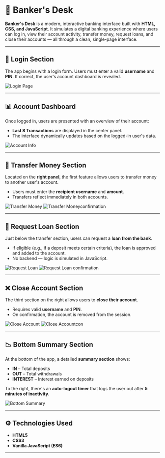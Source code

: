 # 🏦 Banker's Desk

**Banker's Desk** is a modern, interactive banking interface built with **HTML, CSS, and JavaScript**. It simulates a digital banking experience where users can log in, view their account activity, transfer money, request loans, and close their accounts — all through a clean, single-page interface.

---

## 🔐 Login Section

The app begins with a login form. Users must enter a valid **username** and **PIN**. If correct, the user's account dashboard is revealed.

![Login Page](https://github.com/gh4aniket/photos/blob/main/Screenshot%202025-06-07%20234644.png)

---

## 📊 Account Dashboard

Once logged in, users are presented with an overview of their account:

- **Last 8 Transactions** are displayed in the center panel.
- The interface dynamically updates based on the logged-in user's data.

![Account Info](https://github.com/gh4aniket/photos/blob/main/Screenshot%202025-06-07%20234655.png)

---

## 💸 Transfer Money Section

Located on the **right panel**, the first feature allows users to transfer money to another user's account.

- Users must enter the **recipient username** and **amount**.
- Transfers reflect immediately in both accounts.

![Transfer Money](https://github.com/gh4aniket/photos/blob/main/Screenshot%202025-06-07%20234810.png)
![Transfer Moneyconfirmation](https://github.com/gh4aniket/photos/blob/main/Screenshot%202025-06-07%20234817.png)

---

## 🏦 Request Loan Section

Just below the transfer section, users can request a **loan from the bank**.

- If eligible (e.g., if a deposit meets certain criteria), the loan is approved and added to the account.
- No backend — logic is simulated in JavaScript.

![Request Loan](https://github.com/gh4aniket/photos/blob/main/Screenshot%202025-06-07%20234854.png)
![Request Loan confirmation](https://github.com/gh4aniket/photos/blob/main/Screenshot%202025-06-07%20234909.png)

---

## ❌ Close Account Section

The third section on the right allows users to **close their account**.

- Requires valid **username** and **PIN**.
- On confirmation, the account is removed from the session.

![Close Account](https://github.com/gh4aniket/photos/blob/main/Screenshot%202025-06-07%20234919.png)
![Close Accountcon](https://github.com/gh4aniket/photos/blob/main/Screenshot%202025-06-07%20234930.png)

---

## 📉 Bottom Summary Section

At the bottom of the app, a detailed **summary section** shows:

- **IN** – Total deposits
- **OUT** – Total withdrawals
- **INTEREST** – Interest earned on deposits

To the right, there's an **auto-logout timer** that logs the user out after **5 minutes of inactivity**.

![Bottom Summary](https://github.com/gh4aniket/photos/blob/main/Screenshot%202025-06-07%20234710.png)

---

## ⚙️ Technologies Used

- **HTML5**
- **CSS3**
- **Vanilla JavaScript (ES6)**

---
